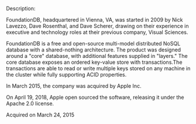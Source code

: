 Description:

FoundationDB, headquartered in Vienna, VA, was started in 2009 by Nick Lavezzo, Dave Rosenthal, and Dave Scherer, drawing on their experience in executive and technology roles at their previous company, Visual Sciences.

FoundationDB is a free and open-source multi-model distributed NoSQL database with a shared-nothing architecture. The product was designed around a "core" database, with additional features supplied in "layers." The core database exposes an ordered key-value store with transactions.The transactions are able to read or write multiple keys stored on any machine in the cluster while fully supporting ACID properties. 

In March 2015, the company was acquired by Apple Inc.

On April 19, 2018, Apple open sourced the software, releasing it under the Apache 2.0 license.

Acquired on March 24, 2015